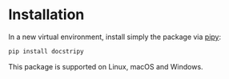 # Installation

In a new virtual environment, install simply the package via
[pipy](https://pypi.org/project/docstripy/):

```bash
pip install docstripy
```

This package is supported on Linux, macOS and Windows.
